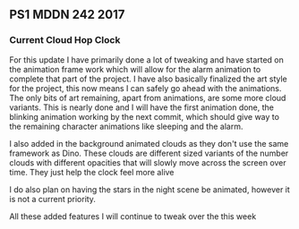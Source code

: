 ## PS1 MDDN 242 2017

### Current Cloud Hop Clock

For this update I have primarily done a lot of tweaking and have started on the animation frame work which will allow for the alarm animation to complete that part of the project. I have also basically finalized the art style for the project, this now means I can safely go ahead with the animations. The only bits of art remaining, apart from animations, are some more cloud variants. This is nearly done and I will have the first animation done, the blinking animation working by the next commit, which should give way to the remaining character animations like sleeping and the alarm. 

I also added in the background animated clouds as they don't use the same framework as Dino. These clouds are different sized variants of the number clouds with different opacities that will slowly move across the screen over time. They just help the clock feel more alive

I do also plan on having the stars in the night scene be animated, however it is not a current priority.

All these added features I will continue to tweak over the this week